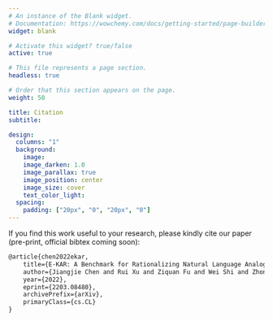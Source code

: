 ```yaml
---
# An instance of the Blank widget.
# Documentation: https://wowchemy.com/docs/getting-started/page-builder/
widget: blank

# Activate this widget? true/false
active: true

# This file represents a page section.
headless: true

# Order that this section appears on the page.
weight: 50

title: Citation
subtitle:

design:
  columns: "1"
  background:
    image: 
    image_darken: 1.0
    image_parallax: true
    image_position: center
    image_size: cover
    text_color_light: 
  spacing:
    padding: ["20px", "0", "20px", "0"]
---
```



If you find this work useful to your research, please kindly cite our paper (pre-print, official bibtex coming soon): 

```latex
@article{chen2022ekar,
    title={E-KAR: A Benchmark for Rationalizing Natural Language Analogical Reasoning},
    author={Jiangjie Chen and Rui Xu and Ziquan Fu and Wei Shi and Zhongqiao Li and Xinbo Zhang and Changzhi Sun and Lei Li and Yanghua Xiao and Hao Zhou},
    year={2022},
    eprint={2203.08480},
    archivePrefix={arXiv},
    primaryClass={cs.CL}
}
```
